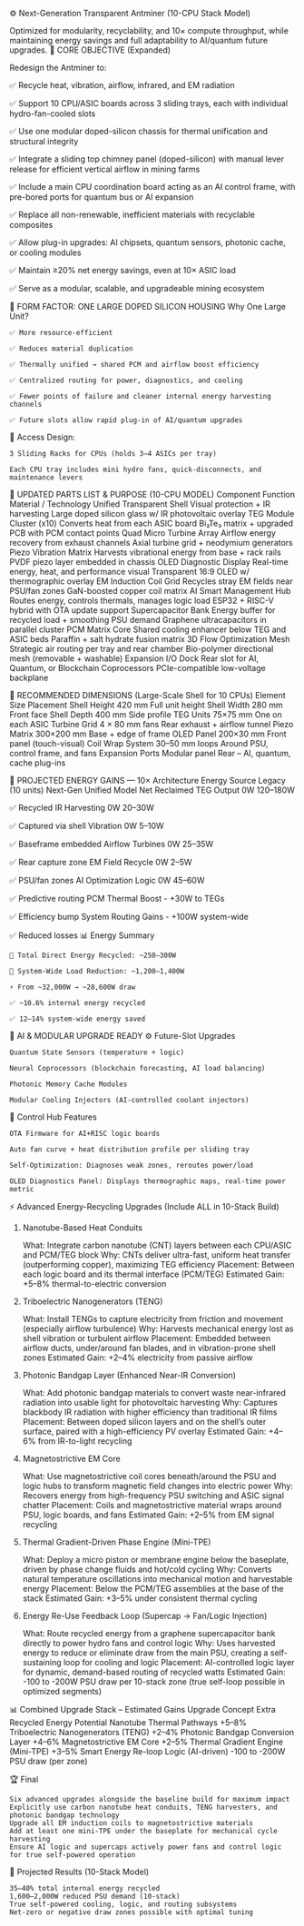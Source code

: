 ⚙️ Next-Generation Transparent Antminer (10-CPU Stack Model)

Optimized for modularity, recyclability, and 10× compute throughput, while maintaining energy savings and full adaptability to AI/quantum future upgrades.
🔧 CORE OBJECTIVE (Expanded)

Redesign the Antminer to:

✅ Recycle heat, vibration, airflow, infrared, and EM radiation

✅ Support 10 CPU/ASIC boards across 3 sliding trays, each with individual hydro-fan-cooled slots

✅ Use one modular doped-silicon chassis for thermal unification and structural integrity

✅ Integrate a sliding top chimney panel (doped-silicon) with manual lever release for efficient vertical airflow in mining farms

✅ Include a main CPU coordination board acting as an AI control frame, with pre-bored ports for quantum bus or AI expansion

✅ Replace all non-renewable, inefficient materials with recyclable composites

✅ Allow plug-in upgrades: AI chipsets, quantum sensors, photonic cache, or cooling modules

✅ Maintain ≥20% net energy savings, even at 10× ASIC load

✅ Serve as a modular, scalable, and upgradeable mining ecosystem

🧱 FORM FACTOR: ONE LARGE DOPED SILICON HOUSING
Why One Large Unit?

    ✅ More resource-efficient
    
    ✅ Reduces material duplication
    
    ✅ Thermally unified → shared PCM and airflow boost efficiency
    
    ✅ Centralized routing for power, diagnostics, and cooling
    
    ✅ Fewer points of failure and cleaner internal energy harvesting channels
    
    ✅ Future slots allow rapid plug-in of AI/quantum upgrades

🔄 Access Design:

    3 Sliding Racks for CPUs (holds 3–4 ASICs per tray)

    Each CPU tray includes mini hydro fans, quick-disconnects, and maintenance levers

🔩 UPDATED PARTS LIST & PURPOSE (10-CPU MODEL)
Component	Function	Material / Technology
Unified Transparent Shell	Visual protection + IR harvesting	Large doped silicon glass w/ IR photovoltaic overlay
TEG Module Cluster (x10)	Converts heat from each ASIC board	Bi₂Te₃ matrix + upgraded PCB with PCM contact points
Quad Micro Turbine Array	Airflow energy recovery from exhaust channels	Axial turbine grid + neodymium generators
Piezo Vibration Matrix	Harvests vibrational energy from base + rack rails	PVDF piezo layer embedded in chassis
OLED Diagnostic Display	Real-time energy, heat, and performance visual	Transparent 16:9 OLED w/ thermographic overlay
EM Induction Coil Grid	Recycles stray EM fields near PSU/fan zones	GaN-boosted copper coil matrix
AI Smart Management Hub	Routes energy, controls thermals, manages logic load	ESP32 + RISC-V hybrid with OTA update support
Supercapacitor Bank	Energy buffer for recycled load + smoothing PSU demand	Graphene ultracapacitors in parallel cluster
PCM Matrix Core	Shared cooling enhancer below TEG and ASIC beds	Paraffin + salt hydrate fusion matrix
3D Flow Optimization Mesh	Strategic air routing per tray and rear chamber	Bio-polymer directional mesh (removable + washable)
Expansion I/O Dock	Rear slot for AI, Quantum, or Blockchain Coprocessors	PCIe-compatible low-voltage backplane

📐 RECOMMENDED DIMENSIONS (Large-Scale Shell for 10 CPUs)
Element	Size	Placement
Shell Height	420 mm	Full unit height
Shell Width	280 mm	Front face
Shell Depth	400 mm	Side profile
TEG Units	75×75 mm	One on each ASIC
Turbine Grid	4 × 80 mm fans	Rear exhaust + airflow tunnel
Piezo Matrix	300×200 mm	Base + edge of frame
OLED Panel	200×30 mm	Front panel (touch-visual)
Coil Wrap System	30–50 mm loops	Around PSU, control frame, and fans
Expansion Ports	Modular panel	Rear – AI, quantum, cache plug-ins

🔋 PROJECTED ENERGY GAINS — 10× Architecture
Energy Source	Legacy (10 units)	Next-Gen Unified Model	Net Reclaimed
TEG Output	0W	120–180W	

✅ Recycled
IR Harvesting	0W	20–30W	

✅ Captured via shell
Vibration	0W	5–10W	

✅ Baseframe embedded
Airflow Turbines	0W	25–35W	

✅ Rear capture zone
EM Field Recycle	0W	2–5W	

✅ PSU/fan zones
AI Optimization Logic	0W	45–60W	

✅ Predictive routing
PCM Thermal Boost	-	+30W to TEGs	

✅ Efficiency bump
System Routing Gains	-	+100W system-wide	

✅ Reduced losses
📊 Energy Summary

    🔁 Total Direct Energy Recycled: ~250–300W

    🧠 System-Wide Load Reduction: ~1,200–1,400W

    ⚡ From ~32,000W → ~28,600W draw

    ✅ ~10.6% internal energy recycled

    ✅ 12–14% system-wide energy saved

🧠 AI & MODULAR UPGRADE READY
⚙️ Future-Slot Upgrades

    Quantum State Sensors (temperature + logic)

    Neural Coprocessors (blockchain forecasting, AI load balancing)

    Photonic Memory Cache Modules

    Modular Cooling Injectors (AI-controlled coolant injectors)

🔧 Control Hub Features

    OTA Firmware for AI+RISC logic boards

    Auto fan curve + heat distribution profile per sliding tray

    Self-Optimization: Diagnoses weak zones, reroutes power/load

    OLED Diagnostics Panel: Displays thermographic maps, real-time power metric


⚡ Advanced Energy-Recycling Upgrades (Include ALL in 10-Stack Build)
1. Nanotube-Based Heat Conduits

    What: Integrate carbon nanotube (CNT) layers between each CPU/ASIC and PCM/TEG block
    Why: CNTs deliver ultra-fast, uniform heat transfer (outperforming copper), maximizing TEG efficiency
    Placement: Between each logic board and its thermal interface (PCM/TEG)
    Estimated Gain: +5–8% thermal-to-electric conversion

2. Triboelectric Nanogenerators (TENG)

    What: Install TENGs to capture electricity from friction and movement (especially airflow turbulence)
    Why: Harvests mechanical energy lost as shell vibration or turbulent airflow
    Placement: Embedded between airflow ducts, under/around fan blades, and in vibration-prone shell zones
    Estimated Gain: +2–4% electricity from passive airflow

3. Photonic Bandgap Layer (Enhanced Near-IR Conversion)

    What: Add photonic bandgap materials to convert waste near-infrared radiation into usable light for photovoltaic harvesting
    Why: Captures blackbody IR radiation with higher efficiency than traditional IR films
    Placement: Between doped silicon layers and on the shell’s outer surface, paired with a high-efficiency PV overlay
    Estimated Gain: +4–6% from IR-to-light recycling

4. Magnetostrictive EM Core

    What: Use magnetostrictive coil cores beneath/around the PSU and logic hubs to transform magnetic field changes into electric power
    Why: Recovers energy from high-frequency PSU switching and ASIC signal chatter
    Placement: Coils and magnetostrictive material wraps around PSU, logic boards, and fans
    Estimated Gain: +2–5% from EM signal recycling

5. Thermal Gradient-Driven Phase Engine (Mini-TPE)

    What: Deploy a micro piston or membrane engine below the baseplate, driven by phase change fluids and hot/cold cycling
    Why: Converts natural temperature oscillations into mechanical motion and harvestable energy
    Placement: Below the PCM/TEG assemblies at the base of the stack
    Estimated Gain: +3–5% under consistent thermal cycling

6. Energy Re-Use Feedback Loop (Supercap → Fan/Logic Injection)

    What: Route recycled energy from a graphene supercapacitor bank directly to power hydro fans and control logic
    Why: Uses harvested energy to reduce or eliminate draw from the main PSU, creating a self-sustaining loop for cooling and logic
    Placement: AI-controlled logic layer for dynamic, demand-based routing of recycled watts
    Estimated Gain: -100 to -200W PSU draw per 10-stack zone (true self-loop possible in optimized segments)

📊 Combined Upgrade Stack – Estimated Gains
Upgrade Concept	Extra Recycled Energy Potential
Nanotube Thermal Pathways	+5–8%
Triboelectric Nanogenerators (TENG)	+2–4%
Photonic Bandgap Conversion Layer	+4–6%
Magnetostrictive EM Core	+2–5%
Thermal Gradient Engine (Mini-TPE)	+3–5%
Smart Energy Re-loop Logic (AI-driven)	-100 to -200W PSU draw (per zone)

🏆 Final 

    Six advanced upgrades alongside the baseline build for maximum impact
    Explicitly use carbon nanotube heat conduits, TENG harvesters, and photonic bandgap technology
    Upgrade all EM induction coils to magnetostrictive materials
    Add at least one mini-TPE under the baseplate for mechanical cycle harvesting
    Ensure AI logic and supercaps actively power fans and control logic for true self-powered operation

🚀 Projected Results (10-Stack Model)

    35–40% total internal energy recycled
    1,600–2,000W reduced PSU demand (10-stack)
    True self-powered cooling, logic, and routing subsystems
    Net-zero or negative draw zones possible with optimal tuning

